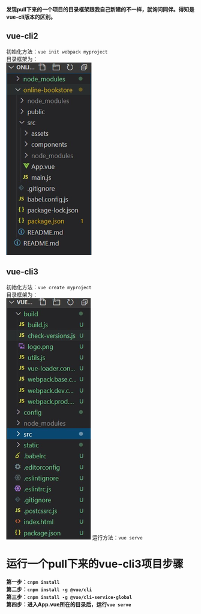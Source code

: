 **发现pull下来的一个项目的目录框架跟我自己新建的不一样，就询问同伴。得知是vue-cli版本的区别。**  

## vue-cli2  
初始化方法：`vue init webpack myproject`  
目录框架为：  
![vue/cli3目录框架](/pictures/notes/vue-cli3目录框架.jpg)
## vue-cli3  
初始化方法：`vue create myproject`  
目录框架为：  
![vue-cli2目录框架](/pictures/notes/vue-cli2目录框架.jpg)
运行方法：`vue serve`  


# 运行一个pull下来的vue-cli3项目步骤
**第一步：`cnpm install`**  
**第二步：`cnpm install -g @vue/cli`**  
**第三步：`cnpm install -g @vue/cli-service-global`**  
**第四步：进入App.vue所在的目录后，运行`vue serve`**  

